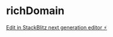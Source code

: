 # richDomain

[Edit in StackBlitz next generation editor ⚡️](https://stackblitz.com/~/github.com/iborba/richDomain)
